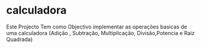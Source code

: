 # calculadora
Este Projecto Tem como Objectivo implementar as operações basicas de uma calculadora (Adição , Subtração, Multiplicação, Divisão,Potencia e Raiz Quadrada)
